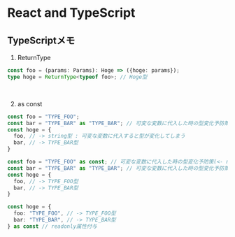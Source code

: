 React and TypeScript
==

## TypeScriptメモ

1. ReturnType
```typescript
const foo = (params: Params): Hoge => ({hoge: params});
type hoge = ReturnType<typeof foo>; // Hoge型
```

<br />

2. as const
```typescript
const foo = "TYPE_FOO";
const bar = "TYPE_BAR" as "TYPE_BAR"; // 可変な変数に代入した時の型変化予防策(従来)
const hoge = {
  foo, // -> string型 : 可変な変数に代入すると型が変化してしまう
  bar, // -> TYPE_BAR型
}
```

```typescript
const foo = "TYPE_FOO" as const; // 可変な変数に代入した時の型変化予防策(<- new!)
const bar = "TYPE_BAR" as "TYPE_BAR"; // 可変な変数に代入した時の型変化予防策(従来)
const hoge = {
  foo, // -> TYPE_FOO型
  bar, // -> TYPE_BAR型
}
```

```typescript
const hoge = {
  foo: "TYPE_FOO", // -> TYPE_FOO型
  bar: "TYPE_BAR", // -> TYPE_BAR型
} as const // readonly属性付与
```
